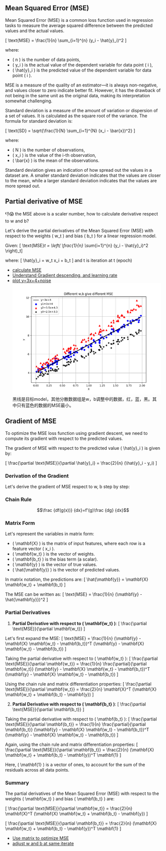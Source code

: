 ## Mean Squared Error (MSE)

Mean Squared Error (MSE) is a common loss function used in regression tasks to measure the average squared difference between the predicted values and the actual values.

\[ \text{MSE} = \frac{1}{n} \sum_{i=1}^{n} (y_i - \hat{y}_i)^2 \]

where:
- \( n \) is the number of data points,
- \( y_i \) is the actual value of the dependent variable for data point \( i \),
- \( \hat{y}_i \) is the predicted value of the dependent variable for data point \( i \).

MSE is a measure of the quality of an estimator—it is always non-negative, and values closer to zero indicate better fit. However, it has the drawback of not being in the same unit as the original data, making its interpretation somewhat challenging.

Standard deviation is a measure of the amount of variation or dispersion of a set of values. It is calculated as the square root of the variance. The formula for standard deviation is:

\[ \text{SD} = \sqrt{\frac{1}{N} \sum_{i=1}^{N} (x_i - \bar{x})^2} \]

where:
- \( N \) is the number of observations,
- \( x_i \) is the value of the i-th observation,
- \( \bar{x} \) is the mean of the observations.

Standard deviation gives an indication of how spread out the values in a dataset are. A smaller standard deviation indicates that the values are closer to the mean, while a larger standard deviation indicates that the values are more spread out.

## Partial derivative of MSE
👎😱 the MSE above is a scaler number, how to calculate derivative respect to w and b?

Let's derive the partial derivatives of the Mean Squared Error (MSE) with respect to the weights \( w_t \) and bias \( b_t \) for a linear regression model.

Given:
\[ \text{MSE}_t = \left( \frac{1}{n} \sum_{i=1}^{n} (y_i - \hat{y}_i)^2 \right)_t\] 

where:
\[ \hat{y}_i = w_t x_i + b_t \]
and t is iteration at t (epoch)

* [calculate MSE](../src/mse.py)
* [Understand Gradient descending, and learning rate](../src/mse1.py)
* [plot y=3x+4+noise](../src/mse2.py)
![](images/scatter4Line.png)
黑线是目标model，其他分散数据组是w，b调整中的数据，红，蓝，黑。其中只有蓝色的数据的MSE最小。

## Gradient of MSE

To optimize the MSE loss function using gradient descent, we need to compute its gradient with respect to the predicted values.

The gradient of MSE with respect to the predicted value \( \hat{y}_i \) is given by:

\[ \frac{\partial \text{MSE}}{\partial \hat{y}_i} = \frac{2}{n} (\hat{y}_i - y_i) \]

### Derivation of the Gradient

Let's derive the gradient of MSE respect to w, b step by step:

### Chain Rule
$$\frac {df(g(x))} {dx}=f'(g)\frac {dg} {dx}$$

### Matrix Form
Let's represent the variables in matrix form:
- \( \mathbf{X} \) is the matrix of input features, where each row is a feature vector \( x_i \).
- \( \mathbf{w_t} \) is the vector of weights.
- \( \mathbf{b_t} \) is the bias term (a scalar).
- \( \mathbf{y} \) is the vector of true values.
- \( \hat{\mathbf{y}} \) is the vector of predicted values.

In matrix notation, the predictions are:
\[ \hat{\mathbf{y}} = \mathbf{X} \mathbf{w_t} + \mathbf{b_t} \]

The MSE can be written as:
\[ \text{MSE} = \frac{1}{n} (\mathbf{y} - \hat{\mathbf{y}})^2 \]

### Partial Derivatives
1. **Partial Derivative with respect to \( \mathbf{w_t} \)**:
\[ \frac{\partial \text{MSE}}{\partial \mathbf{w_t}} \]

Let's first expand the MSE:
\[ \text{MSE} = \frac{1}{n} (\mathbf{y} - \mathbf{X} \mathbf{w_t} - \mathbf{b_t})^T (\mathbf{y} - \mathbf{X} \mathbf{w_t} - \mathbf{b_t}) \]

Taking the partial derivative with respect to \( \mathbf{w_t} \):
\[ \frac{\partial \text{MSE}}{\partial \mathbf{w_t}} = \frac{1}{n} \frac{\partial}{\partial \mathbf{w_t}} (\mathbf{y} - \mathbf{X} \mathbf{w_t} - \mathbf{b_t})^T (\mathbf{y} - \mathbf{X} \mathbf{w_t} - \mathbf{b_t}) \]

Using the chain rule and matrix differentiation properties:
\[ \frac{\partial \text{MSE}}{\partial \mathbf{w_t}} = \frac{2}{n} \mathbf{X}^T (\mathbf{X} \mathbf{w_t} + \mathbf{b_t} - \mathbf{y}) \]

2. **Partial Derivative with respect to \( \mathbf{b_t} \)**:
\[ \frac{\partial \text{MSE}}{\partial \mathbf{b_t}} \]

Taking the partial derivative with respect to \( \mathbf{b_t} \):
\[ \frac{\partial \text{MSE}}{\partial \mathbf{b_t}} = \frac{1}{n} \frac{\partial}{\partial \mathbf{b_t}} (\mathbf{y} - \mathbf{X} \mathbf{w_t} - \mathbf{b_t})^T (\mathbf{y} - \mathbf{X} \mathbf{w_t} - \mathbf{b_t}) \]

Again, using the chain rule and matrix differentiation properties:
\[ \frac{\partial \text{MSE}}{\partial \mathbf{b_t}} = \frac{2}{n} (\mathbf{X} \mathbf{w_t} + \mathbf{b_t} - \mathbf{y})^T \mathbf{1} \]

Here, \( \mathbf{1} \) is a vector of ones, to account for the sum of the residuals across all data points.

### Summary
The partial derivatives of the Mean Squared Error (MSE) with respect to the weights \( \mathbf{w_t} \) and bias \( \mathbf{b_t} \) are:

\[ \frac{\partial \text{MSE}}{\partial \mathbf{w_t}} = \frac{2}{n} \mathbf{X}^T (\mathbf{X} \mathbf{w_t} + \mathbf{b_t} - \mathbf{y}) \]

\[ \frac{\partial \text{MSE}}{\partial \mathbf{b_t}} = \frac{2}{n} (\mathbf{X} \mathbf{w_t} + \mathbf{b_t} - \mathbf{y})^T \mathbf{1} \]

* [Use matrix to optimize MSE](../src/mse1.py)
* [adjust w and b at same iterate](../src/gradient1.py)